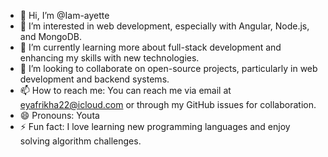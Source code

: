 - 👋 Hi, I’m @Iam-ayette
- 👀 I’m interested in web development, especially with Angular, Node.js, and MongoDB.
- 🌱 I’m currently learning more about full-stack development and enhancing my skills with new technologies.
- 💞️ I’m looking to collaborate on open-source projects, particularly in web development and backend systems.
- 📫 How to reach me: You can reach me via email at eyafrikha22@icloud.com or through my GitHub issues for collaboration.
- 😄 Pronouns: Youta
- ⚡ Fun fact: I love learning new programming languages and enjoy solving algorithm challenges.
